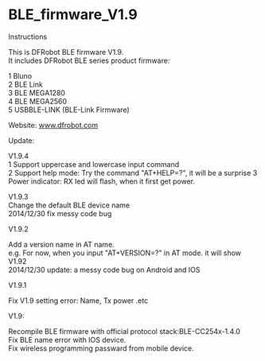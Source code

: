 BLE_firmware_V1.9
=================
Instructions

This is DFRobot BLE firmware V1.9.  <br>
It includes DFRobot BLE series product firmware:<br>

1 Bluno  <br>
2 BLE Link  <br>
3 BLE MEGA1280  <br>
4 BLE MEGA2560  <br>
5 USBBLE-LINK (BLE-Link Firmware) <br> 

Website: www.dfrobot.com  <br>

Update:<br>

V1.9.4 <br>
1 Support uppercase and lowercase input command <br>
2 Support help mode: Try the command "AT+HELP=?", it will be a surprise
3 Power indicator: RX led will flash, when it first get power.


V1.9.3 <br>
Change the default BLE device name <br>
2014/12/30 fix messy code bug <br>


V1.9.2 <br>

Add a version name in AT name. <br>
e.g. For now, when you input "AT+VERSION=?" in AT mode. it will show V1.92 <br>
2014/12/30 update: a messy code bug on Android and IOS <br>


V1.9.1 <br>

Fix V1.9 setting error: Name, Tx power .etc


V1.9: <br>

Recompile BLE firmware with official protocol stack:BLE-CC254x-1.4.0  <br>
Fix BLE name error with IOS device. <br>
Fix wireless programming passward from mobile device. <br>




